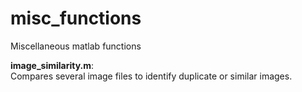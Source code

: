 misc_functions
==========

Miscellaneous matlab functions

**image_similarity.m**:  
Compares several image files to identify duplicate or similar images.
